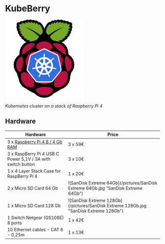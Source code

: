 # KubeBerry

![Kubeberry Logo](/logos/kubeberry_logo_256x256.png)

*Kubernetes cluster on a stack of Raspberry Pi 4*

## Hardware

| **Hardware**                                                                                                     | **Price**   |
|------------------------------------------------------------------------------------------------------------------|-------------|
| 3 x [Raspberry Pi 4 B / 4 Gb RAM](https://www.raspberrypi.org/products/raspberry-pi-4-model-b/specifications/)   | 3 x 59€     |
| 3 x RaspBerry Pi 4 USB C Power 5,1V / 3A with switch button                                                      | 3 x 10€     |
| 1 x 4 Layer Stack Case for RaspBerry Pi 4                                                                        | 1 x 20€     |
| 2 x Micro SD Card 64 Gb  | ![SanDisk Extreme 64Gb](/pictures/SanDisk Extreme 64Gb.jpg "SanDisk Extreme 64Gb")    | 2 x 20€     |
| 1 x Micro SD Card 128 Gb | ![SanDisk Extreme 128Gb](/pictures/SanDisk Extreme 128Gb.jpg "SanDisk Extreme 128Gb") | 1 x 26€     |
| 1 Switch Netgear (GS108E) 8 ports                                                                                | 1 x 42€     |
| 10 Ethernet cables - CAT 6 - 0,25m                                                                               | 1 x 13€     |
